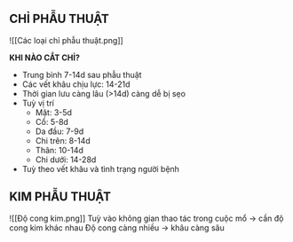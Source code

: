 ## CHỈ PHẪU THUẬT

![[Các loại chỉ phẫu thuật.png]]


**KHI NÀO CẮT CHỈ?**
- Trung bình 7-14d sau phẫu thuật
- Các vết khâu chịu lực: 14-21d
- Thời gian lưu càng lâu (>14d) càng dễ bị sẹo
- Tuỳ vị trí
	- Mặt: 3-5d
	- Cổ: 5-8d
	- Da đầu: 7-9d
	- Chi trên: 8-14d
	- Thân: 10-14d
	- Chi dưới: 14-28d
- Tuỳ theo vết khâu và tình trạng người bệnh



## KIM PHẪU THUẬT
![[Độ cong kim.png]]
Tuỳ vào không gian thao tác trong cuộc mổ -> cần độ cong kim khác nhau
Độ cong càng nhiều -> khâu càng sâu